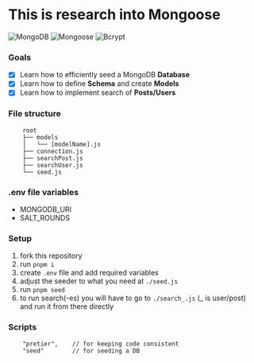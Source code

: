 # This is research into Mongoose

![MongoDB](https://img.shields.io/badge/-MongoDB-201f22?&logo=MongoDB)
![Mongoose](https://img.shields.io/badge/-Mongoose-201f22?&logo=Mongoose)
![Bcrypt](https://img.shields.io/badge/-Bcrypt-201f22?&logo=Bcrypt)

### Goals

- [x] Learn how to efficiently seed a MongoDB **Database**
- [x] Learn how to define **Schema** and create **Models**
- [x] Learn how to implement search of **Posts/Users**

### File structure

```
    root
    ├── models
    │   └── [modelName].js
    ├── connection.js
    ├── searchPost.js
    ├── searchUser.js
    └── seed.js
```

### .env file variables

- MONGODB_URI
- SALT_ROUNDS

### Setup

1. fork this repository
2. run `pnpm i`
3. create `.env` file and add required variables
4. adjust the seeder to what you need at `./seed.js`
5. run `pnpm seed`
6. to run search(-es) you will have to go to `./search_.js` (\_ is user/post) and run it from there directly

### Scripts

```
    "pretier",    // for keeping code consistent
    "seed"        // for seeding a DB
```
